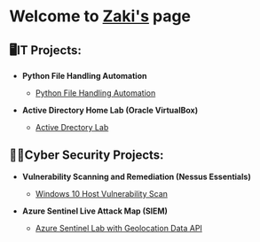<h1> Welcome to <a href="https://www.linkedin.com/in/zaki-isse-3793b0219/"> Zaki's</a> page <br/></a>
<h2>🖥️IT Projects:</h2>

-  <b>Python File Handling Automation</b>
   - [Python File Handling Automation](https://github.com/mozaki99/Python-Log-Parsing-Automation)

-  <b>Active Directory Home Lab (Oracle VirtualBox)</b>
   - [Active Drectory Lab](https://github.com/mozaki99/Active-Directory-Home-Lab)
<h2>👨‍💻Cyber Security Projects:</h2>

- <b>Vulnerability Scanning and Remediation (Nessus Essentials)</b>
  - [Windows 10 Host Vulnerability Scan](https://github.com/mozaki99/VulnerabilityScanner)

- <b>Azure Sentinel Live Attack Map (SIEM) </b>
  - [Azure Sentinel Lab with Geolocation Data API](https://github.com/mozaki99/Azure-Sentinel-Lab)
